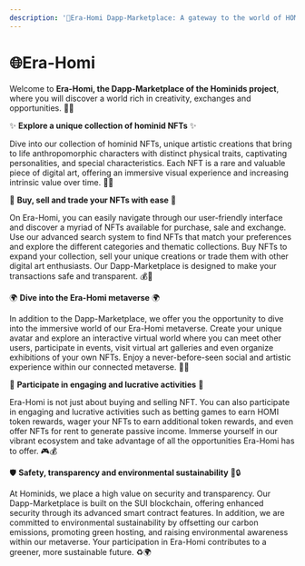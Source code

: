 ```yaml
---
description: '🦍Era-Homi Dapp-Marketplace: A gateway to the world of HOMINIDS 🎨📦'
---
```


# 🌐Era-Homi

Welcome to **Era-Homi, the Dapp-Marketplace of the Hominids project**, where you will discover a world rich in creativity, exchanges and opportunities. 🚀🌈

✨ **Explore a unique collection of hominid NFTs** ✨

Dive into our collection of hominid NFTs, unique artistic creations that bring to life anthropomorphic characters with distinct physical traits, captivating personalities, and special characteristics. Each NFT is a rare and valuable piece of digital art, offering an immersive visual experience and increasing intrinsic value over time. 🎨💎



🔄 **Buy, sell and trade your NFTs with ease** 🔄

On Era-Homi, you can easily navigate through our user-friendly interface and discover a myriad of NFTs available for purchase, sale and exchange. Use our advanced search system to find NFTs that match your preferences and explore the different categories and thematic collections. Buy NFTs to expand your collection, sell your unique creations or trade them with other digital art enthusiasts. Our Dapp-Marketplace is designed to make your transactions safe and transparent. 💰💼



🌍 **Dive into the Era-Homi metaverse** 🌍

In addition to the Dapp-Marketplace, we offer you the opportunity to dive into the immersive world of our Era-Homi metaverse. Create your unique avatar and explore an interactive virtual world where you can meet other users, participate in events, visit virtual art galleries and even organize exhibitions of your own NFTs. Enjoy a never-before-seen social and artistic experience within our connected metaverse. 👥🌌



💼 **Participate in engaging and lucrative activities** 💼

Era-Homi is not just about buying and selling NFT. You can also participate in engaging and lucrative activities such as betting games to earn HOMI token rewards, wager your NFTs to earn additional token rewards, and even offer NFTs for rent to generate passive income. Immerse yourself in our vibrant ecosystem and take advantage of all the opportunities Era-Homi has to offer. 🎮💰



🛡️ **Safety, transparency and environmental sustainability** 🌱🔒

At Hominids, we place a high value on security and transparency. Our Dapp-Marketplace is built on the SUI blockchain, offering enhanced security through its advanced smart contract features. In addition, we are committed to environmental sustainability by offsetting our carbon emissions, promoting green hosting, and raising environmental awareness within our metaverse. Your participation in Era-Homi contributes to a greener, more sustainable future. ♻️🌍

